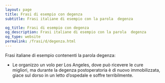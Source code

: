 ```yaml
---
layout: page
title: Frasi di esempio con degenza 
subtitle: Frasi italiane di esempio con la parola  degenza

og_title: Frasi di esempio con degenza 
og_description: Frasi italiane di esempio con la parola  degenza
og_type: website
permalink: /frasi/d/degenza.html
---
```


Frasi italiane di esempio contenenti la parola degenza:


- Le organizzo un volo per Los Angeles, dove può ricevere le cure migliori, ma durante la degenza postoperatoria è di nuovo immobilizzata, giace sul dorso in un letto d’ospedale e soffre terribilmente.
